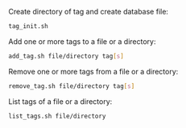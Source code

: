 Create directory of tag and create database file:
```bash
tag_init.sh
```

Add one or more tags to a file or a directory:
```bash
add_tag.sh file/directory tag[s]
```

Remove one or more tags from a file or a directory:
```bash
remove_tag.sh file/directory tag[s]
```

List tags of a file or a directory:
```bash
list_tags.sh file/directory
```
